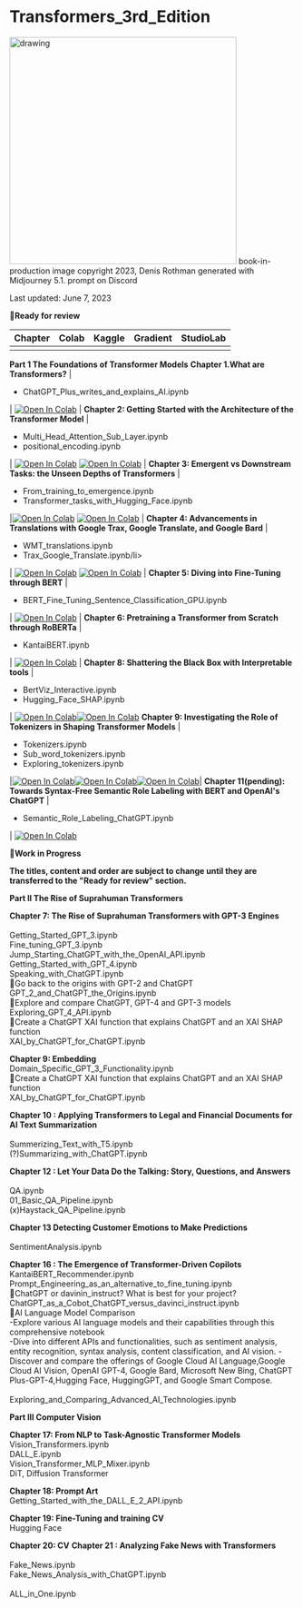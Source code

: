 # Transformers_3rd_Edition<br>
<img src="https://github.com/Denis2054/Transformers_3rd_Edition/blob/main/Transformers_book_in_production_image.png?raw=tru" alt="drawing" width="400"/>
book-in-production image copyright 2023, Denis Rothman generated with Midjourney 5.1. prompt on Discord

Last updated: June 7, 2023

📗**Ready for review**

| Chapter | Colab | Kaggle | Gradient | StudioLab |
| :-------- | :-------- | :------- |:------- |:------- |
| | | | | |
**Part 1 The Foundations of Transformer Models**
 **Chapter 1.What are Transformers?**
| <ul><li>ChatGPT_Plus_writes_and_explains_AI.ipynb</li></ul> | [![Open In Colab](https://colab.research.google.com/assets/colab-badge.svg)](https://colab.research.google.com/github/Denis2054/Transformers_3rd_Edition/blob/main/Chapter01/ChatGPT_Plus_writes_and_explains_AI.ipynb) |
 **Chapter 2: Getting Started with the Architecture of the Transformer Model**
| <ul><li>Multi_Head_Attention_Sub_Layer.ipynb</li><li>positional_encoding.ipynb</li></ul> | [![Open In Colab](https://colab.research.google.com/assets/colab-badge.svg)](https://colab.research.google.com/github/Denis2054/Transformers_3rd_Edition/blob/main/Chapter02/Multi_Head_Attention_Sub_Layer.ipynb) [![Open In Colab](https://colab.research.google.com/assets/colab-badge.svg)](https://colab.research.google.com/github/Denis2054/Transformers_3rd_Edition/blob/main/Chapter02/positional_encoding.ipynb) |
 **Chapter 3: Emergent vs Downstream Tasks: the Unseen Depths of Transformers**
| <ul><li>From_training_to_emergence.ipynb</li><li>Transformer_tasks_with_Hugging_Face.ipynb</li></ul> |[![Open In Colab](https://colab.research.google.com/assets/colab-badge.svg)](https://colab.research.google.com/github/Denis2054/Transformers_3rd_Edition/blob/main/Chapter03/From_training_to_emergence.ipynb) [![Open In Colab](https://colab.research.google.com/assets/colab-badge.svg)](https://colab.research.google.com/github/Denis2054/Transformers_3rd_Edition/blob/main/Chapter03/Transformer_tasks_with_Hugging_Face.ipynb) |
 **Chapter 4: Advancements in Translations with Google Trax, Google Translate, and Google Bard**
| <ul><li>WMT_translations.ipynb</li><li>Trax_Google_Translate.ipynb/li></ul> | [![Open In Colab](https://colab.research.google.com/assets/colab-badge.svg)](https://colab.research.google.com/github/Denis2054/Transformers_3rd_Edition/blob/main/Chapter04/WMT_translations.ipynb) [![Open In Colab](https://colab.research.google.com/assets/colab-badge.svg)](https://colab.research.google.com/github/Denis2054/Transformers_3rd_Edition/blob/main/Chapter04/Trax_Google_Translate.ipynb) |
 **Chapter 5: Diving into Fine-Tuning through BERT**
| <ul><li>BERT_Fine_Tuning_Sentence_Classification_GPU.ipynb</li></ul> | [![Open In Colab](https://colab.research.google.com/assets/colab-badge.svg)](https://colab.research.google.com/github/Denis2054/Transformers_3rd_Edition/blob/main/Chapter05/BERT_Fine_Tuning_Sentence_Classification_GPU.ipynb) |
 **Chapter 6: Pretraining a Transformer from Scratch through RoBERTa**
| <ul><li>KantaiBERT.ipynb</li></ul> | [![Open In Colab](https://colab.research.google.com/assets/colab-badge.svg)](https://colab.research.google.com/github/Denis2054/Transformers_3rd_Edition/blob/main/Chapter06/KantaiBERT.ipynb) |
 **Chapter 8: Shattering the Black Box with Interpretable tools**
| <ul><li>BertViz_Interactive.ipynb</li><li>Hugging_Face_SHAP.ipynb</li></ul> | [![Open In Colab](https://colab.research.google.com/assets/colab-badge.svg)](https://colab.research.google.com/github/Denis2054/Transformers_3rd_Edition/blob/main/Chapter08/BertViz_Interactive.ipynb)[![Open In Colab](https://colab.research.google.com/assets/colab-badge.svg)](https://colab.research.google.com/github/Denis2054/Transformers_3rd_Edition/blob/main/Chapter08/Hugging_Face_SHAP.ipynb)
 **Chapter 9: Investigating the Role of Tokenizers in Shaping Transformer Models**
| <ul><li>Tokenizers.ipynb</li><li>Sub_word_tokenizers.ipynb</li><li>Exploring_tokenizers.ipynb</li></ul> |[![Open In Colab](https://colab.research.google.com/assets/colab-badge.svg)](https://colab.research.google.com/github/Denis2054/Transformers_3rd_Edition/blob/main/Chapter09/Tokenizers.ipynb)[![Open In Colab](https://colab.research.google.com/assets/colab-badge.svg)](https://colab.research.google.com/github/Denis2054/Transformers_3rd_Edition/blob/main/Chapter09/Sub_word_tokenizers.ipynb)[![Open In Colab](https://colab.research.google.com/assets/colab-badge.svg)](https://colab.research.google.com/github/Denis2054/Transformers_3rd_Edition/blob/main/Chapter09/Exploring_tokenizers.ipynb)|
 **Chapter 11(pending): Towards Syntax-Free Semantic Role Labeling with BERT and OpenAI's ChatGPT**
| <ul><li>Semantic_Role_Labeling_ChatGPT.ipynb</li></ul> | [![Open In Colab](https://colab.research.google.com/assets/colab-badge.svg)](https://colab.research.google.com/github/Denis2054/Transformers_3rd_Edition/blob/main/Chapter11/Semantic_Role_Labeling_ChatGPT.ipynb)

📘**Work in Progress** 

**The titles, content and order are subject to change until they
are transferred to the "Ready for review" section.**

**Part II The Rise of Suprahuman Transformers**  <br>   

**Chapter 7: The Rise of Suprahuman Transformers with GPT-3 Engines**  <br>   			
Getting_Started_GPT_3.ipynb<br>
Fine_tuning_GPT_3.ipynb<br>
Jump_Starting_ChatGPT_with_the_OpenAI_API.ipynb<br>
Getting_Started_with_GPT_4.ipynb<br>
Speaking_with_ChatGPT.ipynb<br>
🐬Go back to the origins with GPT-2 and ChatGPT  				
GPT_2_and_ChatGPT_the_Origins.ipynb  
🐬Explore and compare ChatGPT, GPT-4 and GPT-3 models  				
Exploring_GPT_4_API.ipynb  
🐬Create a ChatGPT XAI function that explains ChatGPT and an XAI SHAP function  
XAI_by_ChatGPT_for_ChatGPT.ipynb  

**Chapter 9: Embedding**  
Domain_Specific_GPT_3_Functionality.ipynb  
🐬Create a ChatGPT XAI function that explains ChatGPT and an XAI SHAP function  
XAI_by_ChatGPT_for_ChatGPT.ipynb  

**Chapter 10 : Applying Transformers to Legal and Financial Documents for AI Text Summarization**<br>  				
Summerizing_Text_with_T5.ipynb<br>
(?)Summarizing_with_ChatGPT.ipynb<br>  

**Chapter 12 : Let Your Data Do the Talking: Story, Questions, and Answers** <br>  				
QA.ipynb<br>
01_Basic_QA_Pipeline.ipynb<br>
(x)Haystack_QA_Pipeline.ipynb<br> 

**Chapter 13 Detecting Customer Emotions to Make Predictions** <br>  		
SentimentAnalysis.ipynb  

**Chapter 16 : The Emergence of Transformer-Driven Copilots**  
KantaiBERT_Recommender.ipynb  
Prompt_Engineering_as_an_alternative_to_fine_tuning.ipynb  
🐬ChatGPT or davinin_instruct? What is best for your project?  		
ChatGPT_as_a_Cobot_ChatGPT_versus_davinci_instruct.ipynb  
🐬AI Language Model Comparison  
-Explore various AI language models and their capabilities through this comprehensive notebook  
-Dive into different APIs and functionalities, such as sentiment analysis, entity recognition, syntax analysis, content classification, and AI vision. 
-Discover and compare the offerings of Google Cloud AI Language,Google Cloud AI Vision, OpenAI GPT-4, Google Bard, Microsoft New Bing, ChatGPT Plus-GPT-4,Hugging Face, HuggingGPT, and Google Smart Compose.<br>  	
Exploring_and_Comparing_Advanced_AI_Technologies.ipynb  

**Part III Computer Vision**  

**Chapter 17: From NLP to Task-Agnostic Transformer Models**  <br>
Vision_Transformers.ipynb  
DALL_E.ipynb  
Vision_Transformer_MLP_Mixer.ipynb<br>
DiT, Diffusion Transformer

**Chapter 18: Prompt Art**  
Getting_Started_with_the_DALL_E_2_API.ipynb  

**Chapter 19: Fine-Tuning and training CV**   
Hugging Face  

**Chapter 20: CV**
**Chapter 21 : Analyzing Fake News with Transformers** <br>  			
Fake_News.ipynb<br>
Fake_News_Analysis_with_ChatGPT.ipynb<br>  
ALL_in_One.ipynb  
